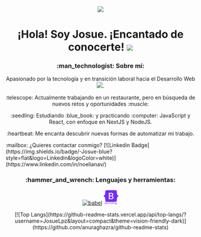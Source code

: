 <div align="center">
  <img decoding="async" src="https://i.postimg.cc/g0YLfQNs/Black-Modern-Vlogger-You-Tube-Banner.png" width="800"/>
</div>

<div align="center">
  <h1>¡Hola! Soy Josue. ¡Encantado de conocerte! <img decoding="async" src="https://media.giphy.com/media/hvRJCLFzcasrR4ia7z/giphy.gif" width="30px"/></h1>
</div>

<div align="center">
  <h3>:man_technologist: Sobre mí:</h3>
  <p>
    Apasionado por la tecnología y en transición laboral hacia el Desarrollo Web <img decoding="async" src="https://media.giphy.com/media/WUlplcMpOCEmTGBtBW/giphy.gif" width="30">.
  </p>
  <p>
    :telescope: Actualmente trabajando en un restaurante, pero en búsqueda de nuevos retos y oportunidades :muscle:
  </p>
  <p>
    :seedling: Estudiando :blue_book: y practicando :computer: JavaScript y React, con enfoque en NextJS y NodeJS.
  </p>
  <p>
    :heartbeat: Me encanta descubrir nuevas formas de automatizar mi trabajo.
  </p>
</div>
 :mailbox: ¿Quieres contactar conmigo? [![Linkedin Badge](https://img.shields.io/badge/-Josue-blue?style=flat&logo=Linkedin&logoColor=white)](https://www.linkedin.com/in/noelianav/)
<div align="center">
  <h3>:hammer_and_wrench: Lenguajes y herramientas:</h3>
  <p>
    <a href="https://babeljs.io/" target="_blank" rel="noreferrer"><img src="https://www.vectorlogo.zone/logos/babeljs/babeljs-icon.svg" alt="babel" width="40" height="40"/></a>
    <a href="https://getbootstrap.com" target="_blank" rel="noreferrer"><img src="https://raw.githubusercontent.com/devicons/devicon/master/icons/bootstrap/bootstrap-plain-wordmark.svg" alt="bootstrap" width="40" height="40"/></a>
    <!-- Agrega el resto de tus herramientas aquí -->
  </p>
</div>

<div align="center">
  [![Top Langs](https://github-readme-stats.vercel.app/api/top-langs/?username=JosueLpz&layout=compact&theme=vision-friendly-dark)](https://github.com/anuraghazra/github-readme-stats)
</div>


